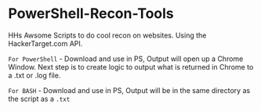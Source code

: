# PowerShell-Recon-Tools
HHs Awsome Scripts to do cool recon on websites. Using the HackerTarget.com API.

`For PowerShell` - Download and use in PS, Output will open up a Chrome Window. Next step is to create logic to output what is returned in Chrome to a .txt or .log file.

`For BASH` - Download and use in PS, Output will be in the same directory as the script as a `.txt` 
